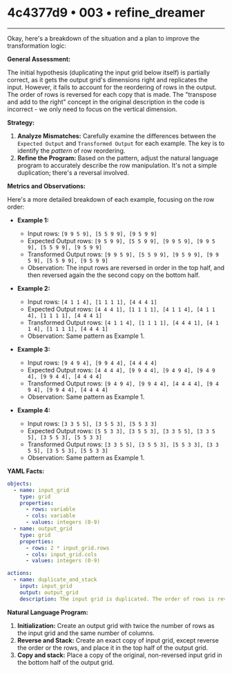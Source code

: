 # 4c4377d9 • 003 • refine_dreamer

---
Okay, here's a breakdown of the situation and a plan to improve the transformation logic:

**General Assessment:**

The initial hypothesis (duplicating the input grid below itself) is partially correct, as it gets the output grid's dimensions right and replicates the input. However, it fails to account for the reordering of rows in the output. The order of rows is reversed for each copy that is made. The "transpose and add to the right" concept in the original description in the code is incorrect - we only need to focus on the vertical dimension.

**Strategy:**

1.  **Analyze Mismatches:** Carefully examine the differences between the `Expected Output` and `Transformed Output` for each example.  The key is to identify the *pattern* of row reordering.
2.  **Refine the Program:** Based on the pattern, adjust the natural language program to accurately describe the row manipulation.  It's not a simple duplication; there's a reversal involved.

**Metrics and Observations:**

Here's a more detailed breakdown of each example, focusing on the row order:

*   **Example 1:**
    *   Input rows: `[9 9 5 9], [5 5 9 9], [9 5 9 9]`
    *   Expected Output rows: `[9 5 9 9], [5 5 9 9], [9 9 5 9], [9 9 5 9], [5 5 9 9], [9 5 9 9]`
    *   Transformed Output rows: `[9 9 5 9], [5 5 9 9], [9 5 9 9], [9 9 5 9], [5 5 9 9], [9 5 9 9]`
    *   Observation: The input rows are reversed in order in the top half, and then reversed again the the second copy on the bottom half.

*   **Example 2:**
    *   Input rows: `[4 1 1 4], [1 1 1 1], [4 4 4 1]`
    *   Expected Output rows: `[4 4 4 1], [1 1 1 1], [4 1 1 4], [4 1 1 4], [1 1 1 1], [4 4 4 1]`
    *    Transformed Output rows: `[4 1 1 4], [1 1 1 1], [4 4 4 1], [4 1 1 4], [1 1 1 1], [4 4 4 1]`
    *   Observation: Same pattern as Example 1.

*   **Example 3:**
    *   Input rows: `[9 4 9 4], [9 9 4 4], [4 4 4 4]`
    *   Expected Output rows: `[4 4 4 4], [9 9 4 4], [9 4 9 4], [9 4 9 4], [9 9 4 4], [4 4 4 4]`
    *   Transformed Output rows: `[9 4 9 4], [9 9 4 4], [4 4 4 4], [9 4 9 4], [9 9 4 4], [4 4 4 4]`
    *   Observation:  Same pattern as Example 1.

*   **Example 4:**
    *   Input rows: `[3 3 5 5], [3 5 5 3], [5 5 3 3]`
    *   Expected Output rows: `[5 5 3 3], [3 5 5 3], [3 3 5 5], [3 3 5 5], [3 5 5 3], [5 5 3 3]`
    *   Transformed Output rows: `[3 3 5 5], [3 5 5 3], [5 5 3 3], [3 3 5 5], [3 5 5 3], [5 5 3 3]`
    *   Observation: Same pattern as Example 1.

**YAML Facts:**

```yaml
objects:
  - name: input_grid
    type: grid
    properties:
      - rows: variable
      - cols: variable
      - values: integers (0-9)
  - name: output_grid
    type: grid
    properties:
      - rows: 2 * input_grid.rows
      - cols: input_grid.cols
      - values: integers (0-9)

actions:
  - name: duplicate_and_stack
    input: input_grid
    output: output_grid
    description: The input grid is duplicated. The order of rows is reversed.  The reversed copy is placed at the top of the output, then the original input is added to the bottom.
```

**Natural Language Program:**

1.  **Initialization:** Create an output grid with twice the number of rows as the input grid and the same number of columns.
2.  **Reverse and Stack:** Create an exact copy of input grid, except reverse the order or the rows, and place it in the top half of the output grid.
3.  **Copy and stack:** Place a copy of the original, non-reversed input grid in the bottom half of the output grid.


